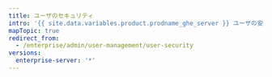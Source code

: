 ```yaml
---
title: ユーザのセキュリティ
intro: '{{ site.data.variables.product.prodname_ghe_server }} ユーザの安全を保証してください。 インスタンス全体にわたって、ユーザのセキュリティ設定を監査したり、ベストプラクティスを強制したりすることができます。'
mapTopic: true
redirect_from:
  - /enterprise/admin/user-management/user-security
versions:
  enterprise-server: '*'
---
```


